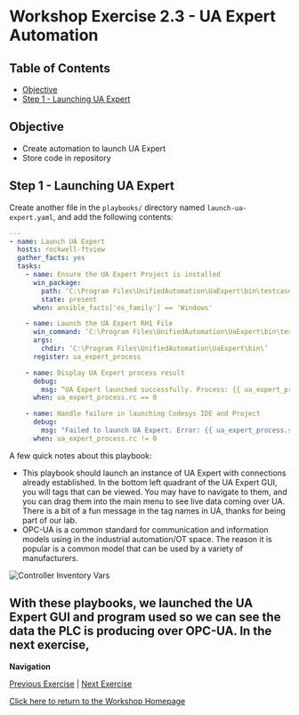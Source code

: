 # Workshop Exercise 2.3 - UA Expert Automation

## Table of Contents

* [Objective](#objective)
* [Step 1 - Launching UA Expert](#step-1---launch-ua-expert)

## Objective

* Create automation to launch UA Expert
* Store code in repository


## Step 1 - Launching UA Expert
Create another file in the `playbooks/` directory named `launch-ua-expert.yaml`, and add the following contents:

```yaml
---
- name: Launch UA Expert 
  hosts: rockwell-ftview
  gather_facts: yes
  tasks:
    - name: Ensure the UA Expert Project is installed
      win_package:
        path: ‘C:\Program Files\UnifiedAutomation\UaExpert\bin\testcase.uap’
        state: present
      when: ansible_facts['os_family'] == 'Windows'

    - name: Launch the UA Expert RH1 File
      win_command: ‘C:\Program Files\UnifiedAutomation\UaExpert\bin\testcase.uap’
      args:
        chdir: ‘C:\Program Files\UnifiedAutomation\UaExpert\bin\’
      register: ua_expert_process

    - name: Display UA Expert process result
      debug:
        msg: “UA Expert launched successfully. Process: {{ ua_expert_process.stdout }}"
      when: ua_expert_process.rc == 0

    - name: Handle failure in launching Codesys IDE and Project
      debug:
        msg: "Failed to launch UA Expert. Error: {{ ua_expert_process.stderr }}"
      when: ua_expert_process.rc != 0
```

A few quick notes about this playbook:
- This playbook should launch an instance of UA Expert with connections already established. In the bottom left quadrant of the UA Expert GUI, you will tags that can be viewed. You may have to navigate to them, and you can drag them into the main menu to see live data coming over UA. There is a bit of a fun message in the tag names in UA, thanks for being part of our lab. 
- OPC-UA is a common standard for communication and information models using in the industrial automation/OT space. The reason it is popular is a common model that can be used by a variety of manufacturers. 

![Controller Inventory Vars](../.images/controller-inventory-vars.png)

With these playbooks, we launched the UA Expert GUI and program used so we can see the data the PLC is producing over OPC-UA. In the next exercise, 
---
**Navigation**

[Previous Exercise](../1.4-adding-chart-to-argocd/) | [Next Exercise](../2.2-ad-automation-part-2/)

[Click here to return to the Workshop Homepage](../../README.md)
